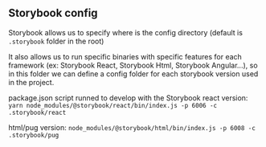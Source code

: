 ## Storybook config

Storybook allows us to specify where is the config directory (default is `.storybook` folder in the root)

It also allows us to run specific binaries with specific features for each framework (ex: Storybook React, Storybook Html, Storybook Angular...), so in this folder we can define a config folder for each storybook version used in the project.

package.json script runned to develop with the Storybook react version:
`yarn node_modules/@storybook/react/bin/index.js -p 6006 -c .storybook/react`

html/pug version:
`node_modules/@storybook/html/bin/index.js -p 6008 -c .storybook/pug`

